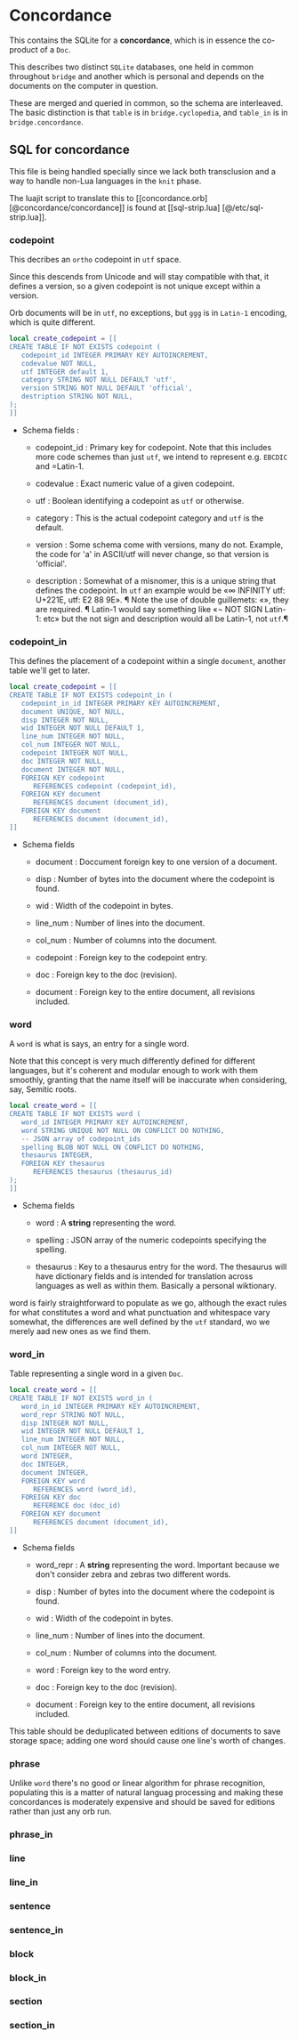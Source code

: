 # Concordance

  This contains the SQLite for a **concordance**, which is in essence the
co-product of a ``Doc``.


This describes two distinct ``SQLite`` databases, one held in common throughout
``bridge`` and another which is personal and depends on the documents on the
computer in question.


These are merged and queried in common, so the schema are interleaved.  The
basic distinction is that ``table`` is in ``bridge.cyclopedia``, and ``table_in``
is in ``bridge.concordance``.


## SQL for concordance

This file is being handled specially since we lack both transclusion and a way
to handle non-Lua languages in the ``knit`` phase.


The luajit script to translate this to [[concordance.orb]
[@concordance/concordance]] is found at [[sql-strip.lua]
[@/etc/sql-strip.lua]].

### codepoint

This decribes an ``ortho`` codepoint in ``utf`` space.


Since this descends from Unicode and will stay compatible with that,
it defines a version, so a given codepoint is not unique except within a
version.


Orb documents will be in ``utf``, no exceptions, but ``ggg`` is in ``Latin-1``
encoding, which is quite different.

```lua
local create_codepoint = [[
CREATE TABLE IF NOT EXISTS codepoint (
   codepoint_id INTEGER PRIMARY KEY AUTOINCREMENT,
   codevalue NOT NULL,
   utf INTEGER default 1,
   category STRING NOT NULL DEFAULT 'utf',
   version STRING NOT NULL DEFAULT 'official',
   destription STRING NOT NULL,
);
]]
```

- Schema fields :


   - codepoint_id :  Primary key for codepoint.
                     Note that this includes more code schemes than just
                     ``utf``, we intend to represent e.g. ``EBCDIC`` and =Latin-1.


   - codevalue    :  Exact numeric value of a given codepoint.


   - utf          :  Boolean identifying a codepoint as ``utf`` or otherwise.


   - category     :  This is the actual codepoint category and ``utf`` is the
                     default.


   - version      :  Some schema come with versions, many do not. Example, the
                     code for 'a' in ASCII/utf will never change, so that
                     version is 'official'.


   - description  :  Somewhat of a misnomer, this is a unique string that
                     defines the codepoint.  In ``utf`` an example would be
                     «∞ INFINITY utf: U+221E, utf: E2 88 9E». ¶
                     Note the use of double guillemets: «»,
                     they are required. ¶
                     Latin-1 would say something like
                     «¬ NOT SIGN Latin-1: etc» but the not sign and
                     description would all be Latin-1, not ``utf``.¶

### codepoint_in

This defines the placement of a codepoint within a single ``document``, another
table we'll get to later.

```lua
local create_codepoint = [[
CREATE TABLE IF NOT EXISTS codepoint_in (
   codepoint_in_id INTEGER PRIMARY KEY AUTOINCREMENT,
   document UNIQUE, NOT NULL,
   disp INTEGER NOT NULL,
   wid INTEGER NOT NULL DEFAULT 1,
   line_num INTEGER NOT NULL,
   col_num INTEGER NOT NULL,
   codepoint INTEGER NOT NULL,
   doc INTEGER NOT NULL,
   document INTEGER NOT NULL,
   FOREIGN KEY codepoint
      REFERENCES codepoint (codepoint_id),
   FOREIGN KEY document
      REFERENCES document (document_id),
   FOREIGN KEY document
      REFERENCES document (document_id),
]]
```

- Schema fields


   - document  :  Doccument foreign key to one version of a document.


   - disp      :  Number of bytes into the document where the codepoint is
                  found.


   - wid       :  Width of the codepoint in bytes.


   - line_num  :  Number of lines into the document.


   - col_num   :  Number of columns into the document.


   - codepoint :  Foreign key to the codepoint entry.


   - doc       :  Foreign key to the doc (revision).


   - document  :  Foreign key to the entire document, all revisions included.

### word

A ``word`` is what is says, an entry for a single word.


Note that this concept is very much differently defined for different
languages, but it's coherent and modular enough to work with them smoothly,
granting that the name itself will be inaccurate when considering, say,
Semitic roots.

```lua
local create_word = [[
CREATE TABLE IF NOT EXISTS word (
   word_id INTEGER PRIMARY KEY AUTOINCREMENT,
   word STRING UNIQUE NOT NULL ON CONFLICT DO NOTHING,
   -- JSON array of codepoint_ids
   spelling BLOB NOT NULL ON CONFLICT DO NOTHING,
   thesaurus INTEGER,
   FOREIGN KEY thesaurus
      REFERENCES thesaurus (thesaurus_id)
);
]]
```

- Schema fields


   - word : A **string** representing the word.


   - spelling : JSON array of the numeric codepoints specifying the spelling.


   - thesaurus :  Key to a thesaurus entry for the word.
                  The thesaurus will have dictionary fields and is intended
                  for translation across languages as well as within them.
                  Basically a personal wiktionary.



word is fairly straightforward to populate as we go, although the exact
rules for what constitutes a word and what punctuation and whitespace vary
somewhat, the differences are well defined by the ``utf`` standard, wo we merely
 aad new ones as we find them.


### word_in

Table representing a single word in a given ``Doc``.

```lua
local create_word = [[
CREATE TABLE IF NOT EXISTS word_in (
   word_in_id INTEGER PRIMARY KEY AUTOINCREMENT,
   word_repr STRING NOT NULL,
   disp INTEGER NOT NULL,
   wid INTEGER NOT NULL DEFAULT 1,
   line_num INTEGER NOT NULL,
   col_num INTEGER NOT NULL,
   word INTEGER,
   doc INTEGER,
   document INTEGER,
   FOREIGN KEY word
      REFERENCES word (word_id),
   FOREIGN KEY doc
      REFERENCE doc (doc_id)
   FOREIGN KEY document
      REFERENCES document (document_id),
]]
```

- Schema fields


   - word_repr :  A **string** representing the word.
                  Important because we don't consider zebra and zebras two
                  different words.


   - disp      :  Number of bytes into the document where the codepoint is
                  found.


   - wid       :  Width of the codepoint in bytes.


   - line_num  :  Number of lines into the document.


   - col_num   :  Number of columns into the document.


   - word      :  Foreign key to the word entry.


   - doc       :  Foreign key to the doc (revision).


   - document  :  Foreign key to the entire document, all revisions included.



This table should be deduplicated between editions of documents to save
storage space; adding one word should cause one line's worth of changes.


### phrase

Unlike ``word`` there's no good or linear algorithm for phrase recognition,
populating this is a matter of natural languag processing and making these
concordances is moderately expensive and should be saved for editions rather
than just any orb run.


### phrase_in


### line

### line_in

### sentence

### sentence_in


### block


### block_in

### section

### section_in

